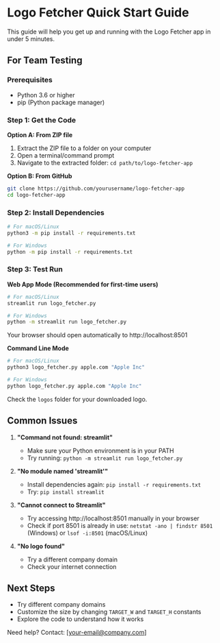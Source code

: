 # Logo Fetcher Quick Start Guide

This guide will help you get up and running with the Logo Fetcher app in under 5 minutes.

## For Team Testing

### Prerequisites
- Python 3.6 or higher
- pip (Python package manager)

### Step 1: Get the Code

**Option A: From ZIP file**
1. Extract the ZIP file to a folder on your computer
2. Open a terminal/command prompt
3. Navigate to the extracted folder: `cd path/to/logo-fetcher-app`

**Option B: From GitHub**
```bash
git clone https://github.com/yourusername/logo-fetcher-app
cd logo-fetcher-app
```

### Step 2: Install Dependencies

```bash
# For macOS/Linux
python3 -m pip install -r requirements.txt

# For Windows
python -m pip install -r requirements.txt
```

### Step 3: Test Run

**Web App Mode (Recommended for first-time users)**
```bash
# For macOS/Linux
streamlit run logo_fetcher.py

# For Windows
python -m streamlit run logo_fetcher.py
```
Your browser should open automatically to http://localhost:8501

**Command Line Mode**
```bash
# For macOS/Linux
python3 logo_fetcher.py apple.com "Apple Inc"

# For Windows
python logo_fetcher.py apple.com "Apple Inc"
```
Check the `logos` folder for your downloaded logo.

## Common Issues

1. **"Command not found: streamlit"**
   - Make sure your Python environment is in your PATH
   - Try running: `python -m streamlit run logo_fetcher.py`

2. **"No module named 'streamlit'"**
   - Install dependencies again: `pip install -r requirements.txt`
   - Try: `pip install streamlit`

3. **"Cannot connect to Streamlit"**
   - Try accessing http://localhost:8501 manually in your browser
   - Check if port 8501 is already in use: `netstat -ano | findstr 8501` (Windows) or `lsof -i:8501` (macOS/Linux)

4. **"No logo found"**
   - Try a different company domain
   - Check your internet connection

## Next Steps

- Try different company domains
- Customize the size by changing `TARGET_W` and `TARGET_H` constants
- Explore the code to understand how it works

Need help? Contact: [your-email@company.com]